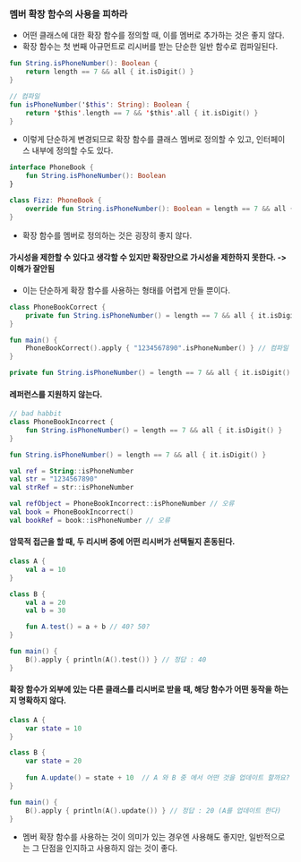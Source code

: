 ### 멤버 확장 함수의 사용을 피하라

* 어떤 클래스에 대한 확장 함수를 정의할 때, 이를 멤버로 추가하는 것은 좋지 않다.
* 확장 함수는 첫 번째 아규먼트로 리시버를 받는 단순한 일반 함수로 컴파일된다.

```kotlin
fun String.isPhoneNumber(): Boolean {
    return length == 7 && all { it.isDigit() }
}

// 컴파일
fun isPhoneNumber('$this': String): Boolean {
    return '$this'.length == 7 && '$this'.all { it.isDigit() }
}
```

* 이렇게 단순하게 변경되므로 확장 함수를 클래스 멤버로 정의할 수 있고, 인터페이스 내부에 정의할 수도 있다.

```kotlin
interface PhoneBook {
	fun String.isPhoneNumber(): Boolean
}

class Fizz: PhoneBook {
	override fun String.isPhoneNumber(): Boolean = length == 7 && all { it.isDigit() }
}
```

* 확장 함수를 멤버로 정의하는 것은 굉장히 좋지 않다.

#### 가시성을 제한할 수 있다고 생각할 수 있지만 확장만으로 가시성을 제한하지 못한다. -> 이해가 잘안됨

* 이는 단순하게 확장 함수를 사용하는 형태를 어렵게 만들 뿐이다.

```kotlin
class PhoneBookCorrect {
    private fun String.isPhoneNumber() = length == 7 && all { it.isDigit() }
}

fun main() {
    PhoneBookCorrect().apply { "1234567890".isPhoneNumber() } // 컴파일 에러 가시성 제한됨
}

private fun String.isPhoneNumber() = length == 7 && all { it.isDigit() } // 가시성 제한 
```

#### 레퍼런스를 지원하지 않는다.

```kotlin
// bad habbit
class PhoneBookIncorrect {
    fun String.isPhoneNumber() = length == 7 && all { it.isDigit() }
}

fun String.isPhoneNumber() = length == 7 && all { it.isDigit() }

val ref = String::isPhoneNumber
val str = "1234567890"
val strRef = str::isPhoneNumber

val refObject = PhoneBookIncorrect::isPhoneNumber // 오류
val book = PhoneBookIncorrect()
val bookRef = book::isPhoneNumber // 오류
```

#### 암묵적 접근을 할 때, 두 리시버 중에 어떤 리시버가 선택될지 혼동된다.

```kotlin
class A {
    val a = 10
}

class B {
    val a = 20
    val b = 30

    fun A.test() = a + b // 40? 50?
}

fun main() {
    B().apply { println(A().test()) } // 정답 : 40
}
```

#### 확장 함수가 외부에 있는 다른 클래스를 리시버로 받을 때, 해당 함수가 어떤 동작을 하는지 명확하지 않다.

```kotlin
class A {
    var state = 10
}

class B {
    var state = 20
    
    fun A.update() = state + 10  // A 와 B 중 에서 어떤 것을 업데이트 할까요?
}

fun main() { 
    B().apply { println(A().update()) } // 정답 : 20 (A를 업데이트 한다)
}
```

* 멤버 확장 함수를 사용하는 것이 의미가 있는 경우엔 사용해도 좋지만, 일반적으로는 그 단점을 인지하고 사용하지 않는 것이 좋다.